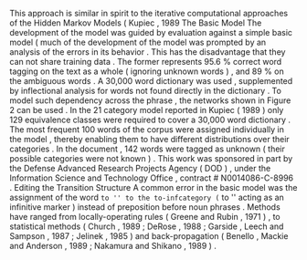This approach is similar in spirit to the iterative computational approaches of the Hidden Markov Models ( Kupiec , 1989 
The Basic Model The development of the model was guided by evaluation against a simple basic model ( much of the development of the model was prompted by an analysis of the errors in its behavior . 
This has the disadvantage that they can not share training data . 
The former represents 95.6 % correct word tagging on the text as a whole ( ignoring unknown words ) , and 89 % on the ambiguous words . 
A 30,000 word dictionary was used , supplemented by inflectional analysis for words not found directly in the dictionary . 
To model such dependency across the phrase , the networks shown in Figure 2 can be used . 
In the 21 category model reported in Kupiec ( 1989 ) only 129 equivalence classes were required to cover a 30,000 word dictionary . 
The most frequent 100 words of the corpus were assigned individually in the model , thereby enabling them to have different distributions over their categories . 
In the document , 142 words were tagged as unknown ( their possible categories were not known ) . 
This work was sponsored in part by the Defense Advanced Research Projects Agency ( DOD ) , under the Information Science and Technology Office , contract # N0014086-C-8996 . 
Editing the Transition Structure A common error in the basic model was the assignment of the word `` to '' to the to-infcategory ( `` to '' acting as an infinitive marker ) instead of preposition before noun phrases . 
Methods have ranged from locally-operating rules ( Greene and Rubin , 1971 ) , to statistical methods ( Church , 1989 ; DeRose , 1988 ; Garside , Leech and Sampson , 1987 ; Jelinek , 1985 ) and back-propagation ( Benello , Mackie and Anderson , 1989 ; Nakamura and Shikano , 1989 ) . 